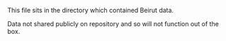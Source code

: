 This file sits in the directory which contained Beirut data.

Data not shared publicly on repository and so will not function out of the box.
